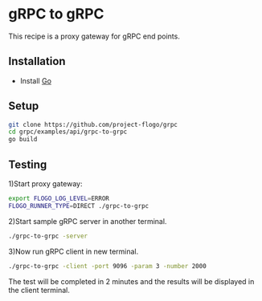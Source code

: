 # gRPC to gRPC
This recipe is a proxy gateway for gRPC end points.

## Installation
* Install [Go](https://golang.org/)

## Setup
```bash
git clone https://github.com/project-flogo/grpc
cd grpc/examples/api/grpc-to-grpc
go build
```

## Testing
1)Start proxy gateway:
```bash
export FLOGO_LOG_LEVEL=ERROR
FLOGO_RUNNER_TYPE=DIRECT ./grpc-to-grpc
```

2)Start sample gRPC server in another terminal.
```bash
./grpc-to-grpc -server
```

3)Now run gRPC client in new terminal.
```bash
./grpc-to-grpc -client -port 9096 -param 3 -number 2000
``` 

The test will be completed in 2 minutes and the results will be displayed in the client terminal.

